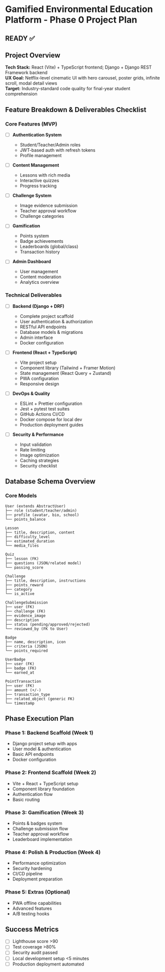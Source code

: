 # Gamified Environmental Education Platform - Phase 0 Project Plan

## READY ✅

## Project Overview
**Tech Stack:** React (Vite) + TypeScript frontend; Django + Django REST Framework backend  
**UX Goal:** Netflix-level cinematic UI with hero carousel, poster grids, infinite scroll, modal detail views  
**Target:** Industry-standard code quality for final-year student comprehension

## Feature Breakdown & Deliverables Checklist

### Core Features (MVP)
- [ ] **Authentication System**
  - Student/Teacher/Admin roles
  - JWT-based auth with refresh tokens
  - Profile management

- [ ] **Content Management**
  - Lessons with rich media
  - Interactive quizzes
  - Progress tracking

- [ ] **Challenge System**
  - Image evidence submission
  - Teacher approval workflow
  - Challenge categories

- [ ] **Gamification**
  - Points system
  - Badge achievements
  - Leaderboards (global/class)
  - Transaction history

- [ ] **Admin Dashboard**
  - User management
  - Content moderation
  - Analytics overview

### Technical Deliverables
- [ ] **Backend (Django + DRF)**
  - Complete project scaffold
  - User authentication & authorization
  - RESTful API endpoints
  - Database models & migrations
  - Admin interface
  - Docker configuration

- [ ] **Frontend (React + TypeScript)**
  - Vite project setup
  - Component library (Tailwind + Framer Motion)
  - State management (React Query + Zustand)
  - PWA configuration
  - Responsive design

- [ ] **DevOps & Quality**
  - ESLint + Prettier configuration
  - Jest + pytest test suites
  - GitHub Actions CI/CD
  - Docker compose for local dev
  - Production deployment guides

- [ ] **Security & Performance**
  - Input validation
  - Rate limiting
  - Image optimization
  - Caching strategies
  - Security checklist

## Database Schema Overview

### Core Models
```
User (extends AbstractUser)
├── role (student/teacher/admin)
├── profile (avatar, bio, school)
└── points_balance

Lesson
├── title, description, content
├── difficulty_level
├── estimated_duration
└── media_files

Quiz
├── lesson (FK)
├── questions (JSON/related model)
└── passing_score

Challenge
├── title, description, instructions
├── points_reward
├── category
└── is_active

ChallengeSubmission
├── user (FK)
├── challenge (FK)
├── evidence_image
├── description
├── status (pending/approved/rejected)
└── reviewed_by (FK to User)

Badge
├── name, description, icon
├── criteria (JSON)
└── points_required

UserBadge
├── user (FK)
├── badge (FK)
└── earned_at

PointTransaction
├── user (FK)
├── amount (+/-)
├── transaction_type
├── related_object (generic FK)
└── timestamp
```

## Phase Execution Plan

### Phase 1: Backend Scaffold (Week 1)
- Django project setup with apps
- User model & authentication
- Basic API endpoints
- Docker configuration

### Phase 2: Frontend Scaffold (Week 2)
- Vite + React + TypeScript setup
- Component library foundation
- Authentication flow
- Basic routing

### Phase 3: Gamification (Week 3)
- Points & badges system
- Challenge submission flow
- Teacher approval workflow
- Leaderboard implementation

### Phase 4: Polish & Production (Week 4)
- Performance optimization
- Security hardening
- CI/CD pipeline
- Deployment preparation

### Phase 5: Extras (Optional)
- PWA offline capabilities
- Advanced features
- A/B testing hooks

## Success Metrics
- [ ] Lighthouse score >90
- [ ] Test coverage >80%
- [ ] Security audit passed
- [ ] Local development setup <5 minutes
- [ ] Production deployment automated